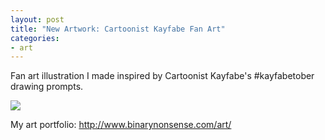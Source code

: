 ```yaml
---
layout: post
title: "New Artwork: Cartoonist Kayfabe Fan Art"
categories:
- art
---
```


<p>
Fan art illustration I made inspired by Cartoonist Kayfabe's #kayfabetober drawing prompts.
</p>


<p>
<img src="http://www.binarynonsense.com/imgs/art/full/alvaro-garcia-kayfabe-01-reducedforweb.jpg" class="tall-img" />
</p>


<p>My art portfolio: <a href="http://www.binarynonsense.com/art/">http://www.binarynonsense.com/art/</a></p>
